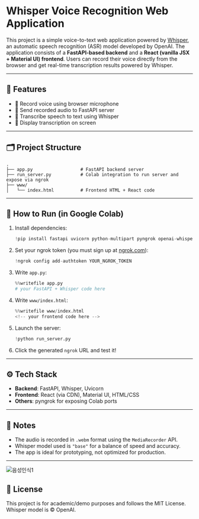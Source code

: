 # Whisper Voice Recognition Web Application

This project is a simple voice-to-text web application powered by [Whisper](https://github.com/openai/whisper), an automatic speech recognition (ASR) model developed by OpenAI. The application consists of a **FastAPI-based backend** and a **React (vanilla JSX + Material UI) frontend**. Users can record their voice directly from the browser and get real-time transcription results powered by Whisper.

---

## 🔧 Features

- 🎤 Record voice using browser microphone
- 🔁 Send recorded audio to FastAPI server
- 🧠 Transcribe speech to text using Whisper
- 📄 Display transcription on screen

---

## 🗂️ Project Structure

```
.
├── app.py                  # FastAPI backend server
├── run_server.py           # Colab integration to run server and expose via ngrok
├── www/
│   └── index.html          # Frontend HTML + React code
```

---

## 🚀 How to Run (in Google Colab)

1. Install dependencies:
   ```python
   !pip install fastapi uvicorn python-multipart pyngrok openai-whisper
   ```

2. Set your ngrok token (you must sign up at [ngrok.com](https://dashboard.ngrok.com)):
   ```python
   !ngrok config add-authtoken YOUR_NGROK_TOKEN
   ```

3. Write `app.py`:
   ```python
   %%writefile app.py
   # your FastAPI + Whisper code here
   ```

4. Write `www/index.html`:
   ```python
   %%writefile www/index.html
   <!-- your frontend code here -->
   ```

5. Launch the server:
   ```python
   !python run_server.py
   ```

6. Click the generated `ngrok` URL and test it!

---

## ⚙️ Tech Stack

- **Backend**: FastAPI, Whisper, Uvicorn
- **Frontend**: React (via CDN), Material UI, HTML/CSS
- **Others**: pyngrok for exposing Colab ports

---

## 📌 Notes

- The audio is recorded in `.webm` format using the `MediaRecorder` API.
- Whisper model used is `"base"` for a balance of speed and accuracy.
- The app is ideal for prototyping, not optimized for production.

---
![음성인식1](https://github.com/user-attachments/assets/9acf4587-fa4c-4711-bdd4-3be3fdb3461a)

## 📜 License

This project is for academic/demo purposes and follows the MIT License. Whisper model is © OpenAI.
